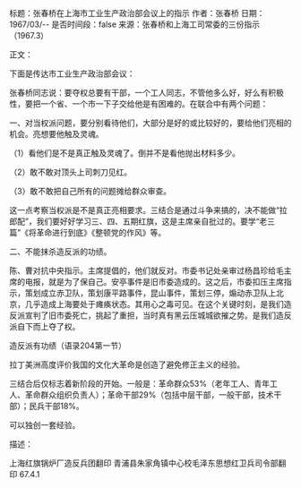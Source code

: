 标题：张春桥在上海市工业生产政治部会议上的指示
作者：张春桥
日期：1967/03/--
是否时间段：false
来源：张春桥和上海工司常委的三份指示（1967.3）

正文：

下面是传达市工业生产政治部会议：

张春桥同志说：要夺权总要有干部，一个工人同志，不管他多么好，好么有积极性，要把一个省、一个市一下子交给他是有困难的。在联合中有两个问题：

一、对当权派问题，要分别看待他们，大部分是好的或比较好的，要给他们亮相的机会。亮想要他触及灵魂。

（1）看他们是不是真正触及灵魂了。倒并不是看他抛出材料多少。

（2）敢不敢对顶头上司刺刀见红。

（3）敢不敢把自己所有的问题摊给群众审查。

这一点考察当权派是不是真正亮相要求。三结合是通过斗争来搞的，决不能做“拉郎配”，我们要好好学习三、四、五期红旗，这是主席亲自批过的。要学“老三篇”《将革命进行到底》《整顿党的作风》等。

二、不能抹杀造反派的功绩。

陈、曹对抗中央指示。主席提倡的，他们就反对。市委书记处亲审过杨昌珍给毛主席的电报，就是为了保自己。安亭事件是旧市委造成的。这之后，市委扣压主席指示，策划成立赤卫队，策划康平路事件，昆山事件，策划三停，煽动赤卫队上北京，几乎造成上海要处于瘫痪状态。其用心之毒可见。在这个关键时刻，是我们造反派宣判了旧市委死亡，挑起了重担，当时真有黑云压城城欲摧之势。是我们造反派自下而上夺了权。

造反派有功绩（语录204第一节）

拉丁美洲高度评价我国的文化大革命是创造了避免修正主义的经验。

三结合后仅标志着新阶段的开始。一般是：革命群众53%（老年工人、青年工人、革命群众组织负责人）；革命干部29%（包括中层干部，一般干部，技术干部）；民兵干部18%。

可以独创一套经验。

描述：

上海红旗锅炉厂造反兵团翻印
青浦县朱家角镇中心校毛泽东思想红卫兵司令部翻印
67.4.1

